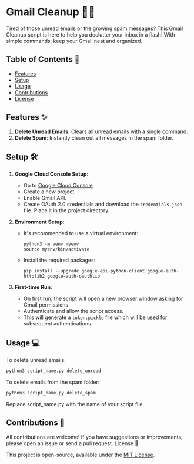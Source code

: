 # Gmail Cleanup 🚀📧

Tired of those unread emails or the growing spam messages? This Gmail Cleanup script is here to help you declutter your inbox in a flash! With simple commands, keep your Gmail neat and organized.

## Table of Contents 📖

- [Features](#features-✨)
- [Setup](#setup-🛠)
- [Usage](#usage-💻)
- [Contributions](#contributions-🙌)
- [License](#license-📜)

## Features ✨

1. **Delete Unread Emails**: Clears all unread emails with a single command.
2. **Delete Spam**: Instantly clean out all messages in the spam folder.

## Setup 🛠

1. **Google Cloud Console Setup**: 
   - Go to [Google Cloud Console](https://console.cloud.google.com/)
   - Create a new project.
   - Enable Gmail API.
   - Create OAuth 2.0 credentials and download the `credentials.json` file. Place it in the project directory.

2. **Environment Setup**:
   - It's recommended to use a virtual environment:
     ```
     python3 -m venv myenv
     source myenv/bin/activate
     ```
   - Install the required packages:
     ```
     pip install --upgrade google-api-python-client google-auth-httplib2 google-auth-oauthlib
     ```

3. **First-time Run**: 
   - On first run, the script will open a new browser window asking for Gmail permissions.
   - Authenticate and allow the script access.
   - This will generate a `token.pickle` file which will be used for subsequent authentications.

## Usage 💻

To delete unread emails:
```bash
python3 script_name.py delete_unread
```

To delete emails from the spam folder:

```bash
python3 script_name.py delete_spam
```

Replace script_name.py with the name of your script file.

## Contributions 🙌

All contributions are welcome! If you have suggestions or improvements, please open an issue or send a pull request.
License 📜

This project is open-source, available under the [MIT License](https://choosealicense.com/licenses/mit/).